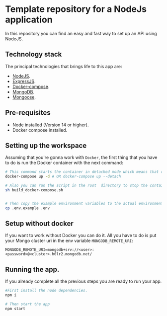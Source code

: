 # Template repository for a NodeJs application

In this repository you can find an easy and fast way to set up an API using NodeJS.

## Technology stack

The principal technologies that brings life to this app are:

- [NodeJS](https://nodejs.org/es/).
- [ExpressJS](https://expressjs.com/es/).
- [Docker-compose](https://docs.docker.com/compose/gettingstarted/).
- [MongoDB](https://www.mongodb.com/es).
- [Mongoose](https://mongoosejs.com/).

## Pre-requisites

- Node installed (Version 14 or higher).
- Docker compose installed.

## Setting up the workspace

Assuming that you're gonna work with `Docker`, the first thing that you have to do is run the Docker container with the next command:

```bash
# This command starts the container in detached mode which means that runs the container in background. And it is persistent even if the pc is restarted or shutted down.
docker-compose up -d # OR docker-compose up --detach

# Also you can run the script in the root  directory to stop the container delete the data and rerun.
sh build_docker-compose.sh


# Then copy the example environment variables to the actual environment variables file with this command:
cp .env.example .env
```

## Setup without docker

If you want to work without Docker you can do it. All you have to do is put your Mongo cluster uri in the env variable `MONGODB_REMOTE_URI`:

```env
MONGODB_REMOTE_URI=mongodb+srv://<user>:<password>@<cluster>.h0lr2.mongodb.net/
```

## Running the app.

If you already complete all the previous steps you are ready to run your app.

```bash
#First install the node dependencies.
npm i

# Then start the app
npm start
```
